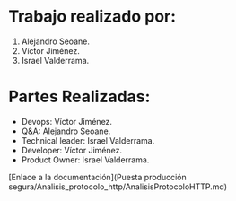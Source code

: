 # Trabajo realizado por:

1. Alejandro Seoane.
2. Víctor Jiménez.
3. Israel Valderrama.

# Partes Realizadas:

* Devops: Víctor Jiménez.
* Q&A: Alejandro Seoane.
* Technical leader: Israel Valderrama.
* Developer: Víctor Jiménez.
* Product Owner: Israel Valderrama.

[Enlace a la documentación](Puesta producción segura/Analisis_protocolo_http/AnalisisProtocoloHTTP.md)
